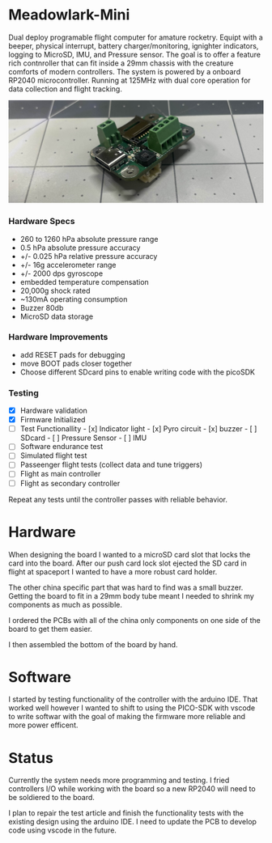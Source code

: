 # Meadowlark-Mini

Dual deploy programable flight computer for amature rocketry. Equipt with a beeper, physical interrupt, battery charger/monitoring, ignighter indicators, logging to MicroSD, IMU, and Pressure sensor. The goal is to offer a feature rich contnroller that can fit inside a 29mm chassis with the creature comforts of modern controllers. The system is powered by a onboard RP2040 microcontroller. Running at 125MHz with dual core operation for data collection and flight tracking.  

![Banner showing PCB](https://github.com/colinhalebrown/Meadowlark-Mini/blob/main/Documentation/images/banner.jpg)

### Hardware Specs
* 260 to 1260 hPa absolute pressure range
* 0.5 hPa absolute pressure accuracy
* +/- 0.025 hPa relative pressure accuracy
* +/- 16g accelerometer range
* +/- 2000 dps gyroscope
* embedded temperature compensation
* 20,000g shock rated
* ~130mA operating consumption 
* Buzzer 80db
* MicroSD data storage

### Hardware Improvements
* add RESET pads for debugging
* move BOOT pads closer together
* Choose different SDcard pins to enable writing code with the picoSDK

### Testing
- [x] Hardware validation
- [x] Firmware Initialized
- [ ] Test Functionallity
        - [x] Indicator light
        - [x] Pyro circuit
        - [x] buzzer
        - [ ] SDcard
        - [ ] Pressure Sensor
        - [ ] IMU
- [ ] Software endurance test
- [ ] Simulated flight test
- [ ] Passeenger flight tests (collect data and tune triggers)
- [ ] Flight as main controller
- [ ] Flight as secondary controller

Repeat any tests until the controller passes with reliable behavior.

# Hardware
When designing the board I wanted to a microSD card slot that locks the card into the board. After our push card lock slot ejected the SD card in flight at spaceport I wanted to have a more robust card holder. 

The other china specific part that was hard to find was a small buzzer. Getting the board to fit in a 29mm body tube meant I needed to shrink my components as much as possible.

I ordered the PCBs with all of the china only components on one side of the board to get them easier. 

I then assembled the bottom of the board by hand.


# Software
I started by testing functionality of the controller with the arduino IDE. That worked well however I wanted to shift to using the PICO-SDK with vscode to write softwar with the goal of making the firmware more reliable and more power efficent.

# Status
Currently the system needs more programming and testing. I fried controllers I/O while working with the board so a new RP2040 will need to be soldiered to the board. 

I plan to repair the test article and finish the functionality tests with the existing design using the arduino IDE. I need to update the PCB to develop code using vscode in the future.
